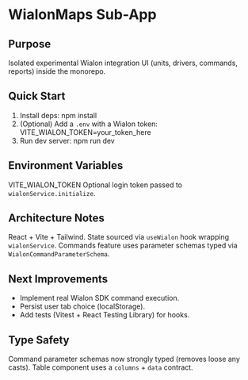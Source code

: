 # WialonMaps Sub-App

## Purpose

Isolated experimental Wialon integration UI (units, drivers, commands, reports) inside the monorepo.

## Quick Start

1. Install deps:
   npm install
2. (Optional) Add a `.env` with a Wialon token:
   VITE_WIALON_TOKEN=your_token_here
3. Run dev server:
   npm run dev

## Environment Variables

VITE_WIALON_TOKEN Optional login token passed to `wialonService.initialize`.

## Architecture Notes

React + Vite + Tailwind. State sourced via `useWialon` hook wrapping `wialonService`. Commands feature uses parameter schemas typed via `WialonCommandParameterSchema`.

## Next Improvements

- Implement real Wialon SDK command execution.
- Persist user tab choice (localStorage).
- Add tests (Vitest + React Testing Library) for hooks.

## Type Safety

Command parameter schemas now strongly typed (removes loose any casts). Table component uses a `columns` + `data` contract.
